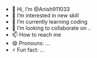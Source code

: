 - 👋 Hi, I’m @Anish911033
- 👀 I’m interested in new skill 
- 🌱 I’m currently learning coding
- 💞️ I’m looking to collaborate on ..
- 📫 How to reach me 
- 😄 Pronouns: ...
- ⚡ Fun fact: ...

<!---
Anish911033/Anish911033 is a ✨ special ✨ repository because its `README.md` (this file) appears on your GitHub profile.
You can click the Preview link to take a look at your changes.
--->
